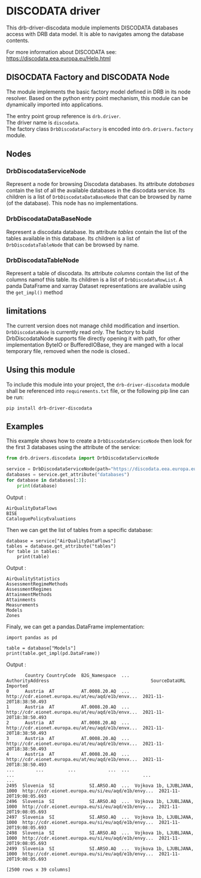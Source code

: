 # DISCODATA driver

This drb-driver-discodata module implements DISCODATA databases access with DRB data model. It is able to navigates among the database contents.

For more information about DISCODATA see: https://discodata.eea.europa.eu/Help.html

## DISOCDATA Factory and DISCODATA Node

The module implements the basic factory model defined in DRB in its node resolver. Based on the python entry point mechanism, this module can be dynamically imported into applications.

The entry point group reference is `drb.driver`.<br/>
The driver name is `discodata`.<br/>
The factory class `DrbDiscodataFactory` is encoded into `drb.drivers.factory`
module.<br/>

## Nodes

### DrbDiscodataServiceNode

Represent a node for browsing Discodata databases.
Its attribute _databases_ contain the list of all the available databases in the discodata service.
Its children is a list of `DrbDiscodataDataBaseNode` that can be browsed by name (of the database).
This node has no implementations.

### DrbDiscodataDataBaseNode

Represent a discodata database.
Its attribute _tables_ contain the list of the tables available in this database.
Its children is a list of `DrbDiscodataTableNode` that can be browsed by name.

### DrbDiscodataTableNode

Represent a table of discodata.
Its attribute _columns_ contain the list of the columns namof this table.
Its children is a list of `DrbDiscodataRowList`.
A panda DataFrame and xarray Dataset representations are available using the `get_impl()` method

## limitations

The current version does not manage child modification and insertion. `DrbDiscodataNode` is currently read only.
The factory to build DrbDiscodataNode supports file directly opening it with path, for other implementation ByteIO or BufferedIOBase, they are manged with a local temporary file, removed when the node is closed..

## Using this module

To include this module into your project, the `drb-driver-discodata` module shall be referenced into `requirements.txt` file, or the following pip line can be run:

```commandline
pip install drb-driver-discodata
```

## Examples

This example shows how to create a `DrbDiscodataServiceNode` then look for the first 3 databases using the attribute of the service:

```python
from drb.drivers.discodata import DrbDiscodataServiceNode

service = DrbDiscodataServiceNode(path="https://discodata.eea.europa.eu")
databases = service.get_attribute("databases")
for database in databases[:3]:
    print(database)
```

Output :

```
AirQualityDataFlows
BISE
CataloguePolicyEvaluations
```

Then we can get the list of tables from a specific database:

```
database = service["AirQualityDataFlows"]
tables = database.get_attribute("tables")
for table in tables:
    print(table)
```

Output :

```
AirQualityStatistics
AssessmentRegimeMethods
AssessmentRegimes
AttainmentMethods
Attainments
Measurements
Models
Zones
```

Finaly, we can get a pandas.DataFrame implementation:

```
import pandas as pd

table = database["Models"]
print(table.get_impl(pd.DataFrame))
```

Output :

```
       Country CountryCode  B2G_Namespace  ...             AuthorityAddress                                      SourceDataURL                 Imported
0      Austria  AT          AT.0008.20.AQ  ...                               http://cdr.eionet.europa.eu/at/eu/aqd/e1b/envx...  2021-11-20T18:38:50.493
1      Austria  AT          AT.0008.20.AQ  ...                               http://cdr.eionet.europa.eu/at/eu/aqd/e1b/envx...  2021-11-20T18:38:50.493
2      Austria  AT          AT.0008.20.AQ  ...                               http://cdr.eionet.europa.eu/at/eu/aqd/e1b/envx...  2021-11-20T18:38:50.493
3      Austria  AT          AT.0008.20.AQ  ...                               http://cdr.eionet.europa.eu/at/eu/aqd/e1b/envx...  2021-11-20T18:38:50.493
4      Austria  AT          AT.0008.20.AQ  ...                               http://cdr.eionet.europa.eu/at/eu/aqd/e1b/envx...  2021-11-20T18:38:50.493
...        ...         ...            ...  ...                          ...                                                ...                      ...
2495  Slovenia  SI             SI.ARSO.AQ  ...  Vojkova 1b, LJUBLJANA, 1000  http://cdr.eionet.europa.eu/si/eu/aqd/e1b/envy...  2021-11-20T19:08:05.693
2496  Slovenia  SI             SI.ARSO.AQ  ...  Vojkova 1b, LJUBLJANA, 1000  http://cdr.eionet.europa.eu/si/eu/aqd/e1b/envy...  2021-11-20T19:08:05.693
2497  Slovenia  SI             SI.ARSO.AQ  ...  Vojkova 1b, LJUBLJANA, 1000  http://cdr.eionet.europa.eu/si/eu/aqd/e1b/envy...  2021-11-20T19:08:05.693
2498  Slovenia  SI             SI.ARSO.AQ  ...  Vojkova 1b, LJUBLJANA, 1000  http://cdr.eionet.europa.eu/si/eu/aqd/e1b/envy...  2021-11-20T19:08:05.693
2499  Slovenia  SI             SI.ARSO.AQ  ...  Vojkova 1b, LJUBLJANA, 1000  http://cdr.eionet.europa.eu/si/eu/aqd/e1b/envy...  2021-11-20T19:08:05.693

[2500 rows x 39 columns]
```
